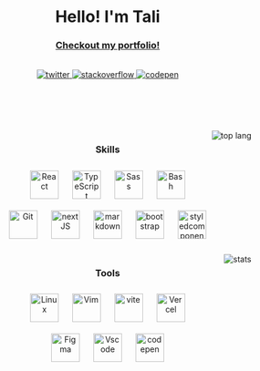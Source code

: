 <div>
  <h1 align="center" > Hello! I'm Tali </h1>
  <h3  align="center"><a href='https://talialy.vercel.app'>Checkout my portfolio!</a></h3>
</div>

<br />
<div align="center">
<a href="https://twitter.com/Allynomu" target="_blank">
<img src=https://img.shields.io/badge/twitter-%2300acee.svg?&style=for-the-badge&logo=twitter&logoColor=white alt=twitter style="margin-bottom: 5px;" />
</a>
<a href="https://stackoverflow.com/users/18422418/tali" target="_blank">
<img src=https://img.shields.io/badge/stackoverflow-%23F28032.svg?&style=for-the-badge&logo=stackoverflow&logoColor=white alt=stackoverflow style="margin-bottom: 5px;" />
</a>
<a href="https://codepen.com/talialy" target="_blank">
<img src=https://img.shields.io/badge/codepen-%23131417.svg?&style=for-the-badge&logo=codepen&logoColor=white alt=codepen style="margin-bottom: 5px;" />
</a>  
</div>

<br />
<br />
<br />
<br />
<br />
 
<img src="https://github-readme-stats.vercel.app/api/top-langs/?username=talialy&layout=compact" alt="top lang" align="right" />

<div align="left">  
  <div align="center">
    <h3>Skills </h3>
    <img style="margin: 10px" src="https://skillicons.dev/icons?i=react" alt="React" height="50" />  
    <img style="margin: 10px" src="https://skillicons.dev/icons?i=typescript" alt="TypeScript" height="50" />  
    <img style="margin: 10px" src="https://skillicons.dev/icons?i=sass" alt="Sass" height="50" />  
    <img style="margin: 10px" src="https://skillicons.dev/icons?i=bash" alt="Bash" height="50" />  
    <br />
    <img style="margin: 10px" src="https://skillicons.dev/icons?i=git" alt="Git" height="50" />  
    <img style="margin: 10px" src="https://skillicons.dev/icons?i=nextjs" alt="nextJS" height="50" />
    <img style="margin: 10px" src="https://skillicons.dev/icons?i=markdown" alt="markdown" height="50" />
    <img style="margin: 10px" src="https://skillicons.dev/icons?i=bootstrap" alt="bootstrap" height="50" />
    <img style="margin: 10px" src="https://skillicons.dev/icons?i=styledcomponents" alt="styledcomponents" height="50" />
  </div>
  <br />
</div>

<img align="right" src="https://github-readme-stats.vercel.app/api?username=talialy" alt="stats" />

<div align="left">
  <div align="center">
    <h3>Tools</h3>
    <img style="margin: 10px" src="https://skillicons.dev/icons?i=linux" alt="Linux" height="50" />
    <img style="margin: 10px" src="https://skillicons.dev/icons?i=vim" alt="Vim" height="50" />
    <img style="margin: 10px" src="https://skillicons.dev/icons?i=vite" alt="vite" height="50" />
    <img style="margin: 10px" src="https://skillicons.dev/icons?i=vercel" alt="Vercel" height="50" />
    <br />
    <img style="margin: 10px" src="https://skillicons.dev/icons?i=figma" alt="Figma" height="50" /> 
    <img style="margin: 10px" src="https://skillicons.dev/icons?i=vscode" alt="Vscode" height="50" />
    <img style="margin: 10px" src="https://skillicons.dev/icons?i=codepen" alt="codepen" height="50" />
  </div>
</div>


<br />
<br />
